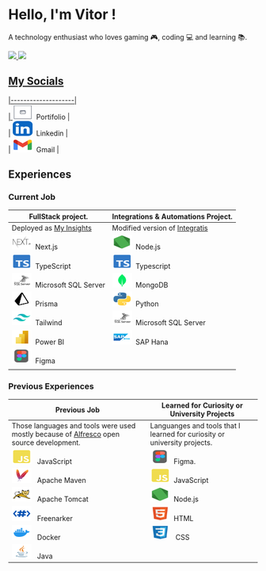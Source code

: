 # Hello, I'm Vitor !
A technology enthusiast who loves gaming 🎮, coding 💻 and learning 📚.

 <div>
  <a href="https://github.com/vitorvaske6">
  <img height="160em" src="https://github-readme-stats.vercel.app/api?username=vitorvaske6&show_icons=true&theme=react&include_all_commits=true&count_private=true"/>
  <img height="160em" src="https://github-readme-stats.vercel.app/api/top-langs/?username=vitorvaske6&layout=compact&langs_count=7&theme=react"/>
</div>

## My Socials

|--------------------|  
| <code><a href="https://vitor-vaske.com.br/" target="_blank"><img alt="vaske-nextjs-exp" height="30" width="40" src="./assets/vaske.svg"></a></code>&nbsp;&nbsp;Portifolio |  
| <code><a href="https://www.linkedin.com/in/vitor-hugo-vasconcelos/" target="_blank"><img alt="vaske-nextjs-exp" height="30" width="40" src="./assets/linkedin.svg"></a></code>&nbsp;&nbsp;Linkedin |  
| <code><a href="mailto:vitorvaske6@gmail.com" target="_blank"><img alt="vaske-nextjs-exp" height="30" width="40" src="./assets/gmail.svg"></a></code>&nbsp;&nbsp;Gmail |

## Experiences
### Current Job

| FullStack project. | Integrations & Automations Project. | 
|--------------------|-------------------------------------| 
| Deployed as [My Insights](https://www.myinsights.com.br/)  | Modified version of [Integratis](https://github.com/vitorvaske6/integratis/)  |
| <code><img alt="vaske-nextjs-exp" height="30" width="40" src="./assets/nextjs.svg"></code>&nbsp;&nbsp;Next.js | <code><img alt="vaske-nodejs-exp" height="30" width="40" src="./assets/nodejs.svg"></code>&nbsp;&nbsp;Node.js |
| <code><img alt="vaske-typescript-exp" height="30" width="40" src="./assets/typescript.svg"></code>&nbsp;&nbsp;TypeScript | <code><img alt="vaske-typescript-exp" height="30" width="40" src="./assets/typescript.svg"></code>&nbsp;&nbsp;Typescript |
| <code><img alt="vaske-sqlserver-exp" height="30" width="40" src="./assets/sqlserver.svg"></code>&nbsp;&nbsp;Microsoft SQL Server | <code><img alt="vaske-mongodb-exp" height="30" width="40" src="./assets/mongodb.svg"></code>&nbsp;&nbsp;MongoDB |
| <code><img alt="vaske-prisma-exp" height="30" width="40" src="./assets/prisma.svg"></code>&nbsp;&nbsp;Prisma | <code><img alt="vaske-python-exp" height="30" width="40" src="./assets/python.svg"></code>&nbsp;&nbsp;Python |
| <code><img alt="vaske-tailwind-exp" height="30" width="40" src="./assets/tailwind.svg"></code>&nbsp;&nbsp;Tailwind | <code><img alt="vaske-sqlserver-exp" height="30" width="40" src="./assets/sqlserver.svg"></code>&nbsp;&nbsp;Microsoft SQL Server |
| <code><img alt="vaske-powerbi-exp" height="30" width="40" src="./assets/powerbi.svg"></code>&nbsp;&nbsp;Power BI | <code><img alt="vaske-sap-hana-exp" height="30" width="40" src="./assets/sap-hana.svg"></code>&nbsp;&nbsp;SAP Hana |
| <code><img alt="vaske-figma-exp" height="30" width="40" src="./assets/figma.svg"></code>&nbsp;&nbsp;Figma
|  |  |



### Previous Experiences

| Previous Job | Learned for Curiosity or University Projects | 
|---------------|----------------------------------------------|
| Those languages and tools were used mostly because of [Alfresco](https://www.alfresco.com/) open source development. | Languanges and tools that I learned for curiosity or university projects. | 
| <code><img alt="vaske-javascript" height="30" width="40" src="./assets/javascript.svg"></code> &nbsp;&nbsp;JavaScript | <code><img alt="vaske-figma" height="30" width="40" src="./assets/figma.svg"></code>&nbsp;&nbsp;Figma.
| <code><img alt="vaske-maven" height="30" width="40" src="./assets/maven.svg"></code> &nbsp;&nbsp;Apache Maven | <code><img alt="vaske-javascript" height="30" width="40" src="./assets/javascript.svg"></code>&nbsp;&nbsp;JavaScript
| <code><img alt="vaske-tomcat" height="30" width="40" src="./assets/tomcat.svg"></code> &nbsp;&nbsp;Apache Tomcat | <code><img alt="vaske-nodejs" height="30" width="40" src="./assets/nodejs.svg"></code>&nbsp;&nbsp;Node.js
| <code><img alt="vaske-freemarker" height="30" width="40" src="./assets/freemarker.svg"></code> &nbsp;&nbsp;Freenarker | <code><img alt="vaske-html5" height="30" width="40" src="./assets/html5.svg"></code>&nbsp;&nbsp;HTML
| <code><img alt="vaske-docker" height="30" width="40" src="./assets/docker.svg"></code> &nbsp;&nbsp;Docker | <code><img alt="vaske-css3" height="30" width="40" src="./assets/css3.svg"></code> &nbsp;&nbsp;CSS
| <code><img alt="vaske-java" height="30" width="40" src="./assets/java.svg"></code> &nbsp;&nbsp;Java | |


